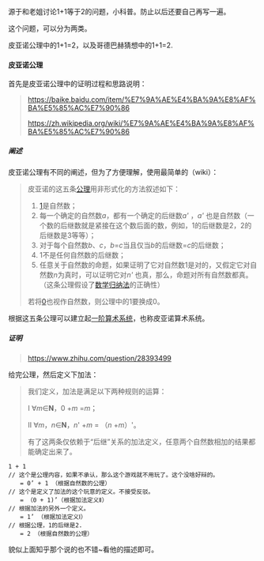 源于和老姐讨论1+1等于2的问题，小科普。防止以后还要自己再写一遍。

这个问题，可以分为两类。

皮亚诺公理中的1+1=2，以及哥德巴赫猜想中的1+1=2.

#### 皮亚诺公理

首先是皮亚诺公理中的证明过程和思路说明：

> https://baike.baidu.com/item/%E7%9A%AE%E4%BA%9A%E8%AF%BA%E5%85%AC%E7%90%86
>
> https://zh.wikipedia.org/wiki/%E7%9A%AE%E4%BA%9A%E8%AF%BA%E5%85%AC%E7%90%86

##### 阐述

皮亚诺公理有不同的阐述，但为了方便理解，使用最简单的（wiki）：

> 皮亚诺的这五条[公理](https://zh.wikipedia.org/wiki/%E5%85%AC%E7%90%86)用非形式化的方法叙述如下：
>
> 1. [1](https://zh.wikipedia.org/wiki/1)是自然数；
> 2. 每一个确定的自然数*a*，都有一个确定的后继数*a'* ，*a'* 也是自然数（一个数的后继数就是紧接在这个数后面的数，例如，1的后继数是2，2的后继数是3等等）；
> 3. 对于每个自然数*b*、*c*，*b*=*c*当且仅当*b*的后继数=*c*的后继数；
> 4. 1不是任何自然数的后继数；
> 5. 任意关于自然数的命题，如果证明了它对自然数1是对的，又假定它对自然数*n*为真时，可以证明它对*n'* 也真，那么，命题对所有自然数都真。（这条公理假设了[数学归纳法](https://zh.wikipedia.org/wiki/%E6%95%B0%E5%AD%A6%E5%BD%92%E7%BA%B3%E6%B3%95)的正确性）
>
> 若将[0](https://zh.wikipedia.org/wiki/0)也视作自然数，则公理中的1要换成0。

根据这五条公理可以建立起[一阶算术系统](https://zh.wikipedia.org/w/index.php?title=%E4%B8%80%E9%98%B6%E7%AE%97%E6%9C%AF%E7%B3%BB%E7%BB%9F&action=edit&redlink=1)，也称皮亚诺算术系统。

##### 证明

> https://www.zhihu.com/question/28393499

给完公理，然后定义下加法：

> 我们定义，加法是满足以下两种规则的运算：
>
> Ⅰ ∀*m*∈**N**，0 +*m* =*m*；
>
> Ⅱ ∀*m*，*n*∈**N**，*n*' +*m* = （*n* +*m*）'。
>
> 有了这两条仅依赖于“后继”关系的加法定义，任意两个自然数相加的结果都能确定出来了。

```
1 + 1
// 这个是公理内容，如果不承认，那么这个游戏就不用玩了。这个没啥好辩的。
　　= 0’ + 1 （根据自然数的公理）
// 这个是定义了加法的这个玩意的定义。不接受反驳。
　　= （0 + 1)’（根据加法定义Ⅱ）
// 根据加法的另外一个定义。
　　= 1’ （根据加法定义Ⅰ）
// 根据公理，1的后继是2.
　　= 2 （根据自然数的公理）
```

貌似上面知乎那个说的也不错~看他的描述即可。

